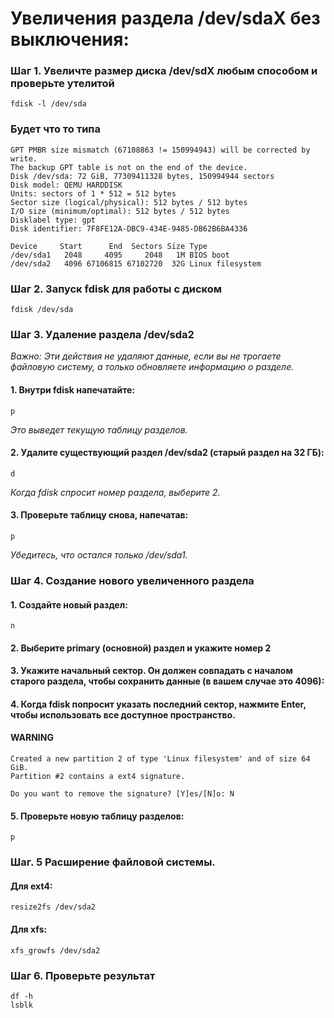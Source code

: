 # Увеличения раздела /dev/sdaX без выключения:

### Шаг 1. Увеличте размер диска /dev/sdX любым способом и проверьте утелитой
```
fdisk -l /dev/sda
```
### Будет что то типа
```
GPT PMBR size mismatch (67108863 != 150994943) will be corrected by write.
The backup GPT table is not on the end of the device.
Disk /dev/sda: 72 GiB, 77309411328 bytes, 150994944 sectors
Disk model: QEMU HARDDISK   
Units: sectors of 1 * 512 = 512 bytes
Sector size (logical/physical): 512 bytes / 512 bytes
I/O size (minimum/optimal): 512 bytes / 512 bytes
Disklabel type: gpt
Disk identifier: 7F8FE12A-DBC9-434E-9485-DB62B6BA4336

Device     Start      End  Sectors Size Type
/dev/sda1   2048     4095     2048   1M BIOS boot
/dev/sda2   4096 67106815 67102720  32G Linux filesystem
```
### Шаг 2. Запуск fdisk для работы с диском
```
fdisk /dev/sda
```
### Шаг 3. Удаление раздела /dev/sda2
*Важно: Эти действия не удаляют данные, если вы не трогаете файловую систему, а только обновляете информацию о разделе.*
#### 1. Внутри fdisk напечатайте:
```
p
```
*Это выведет текущую таблицу разделов.*
#### 2. Удалите существующий раздел /dev/sda2 (старый раздел на 32 ГБ):
```
d
```
*Когда fdisk спросит номер раздела, выберите 2.*
#### 3. Проверьте таблицу снова, напечатав:
```
p
```
*Убедитесь, что остался только /dev/sda1.*
### Шаг 4. Создание нового увеличенного раздела
#### 1. Создайте новый раздел:
```
n
```
#### 2. Выберите primary (основной) раздел и укажите номер 2
#### 3. Укажите начальный сектор. Он должен совпадать с началом старого раздела, чтобы сохранить данные (в вашем случае это 4096):
#### 4. Когда fdisk попросит указать последний сектор, нажмите Enter, чтобы использовать все доступное пространство.
#### WARNING
```
Created a new partition 2 of type 'Linux filesystem' and of size 64 GiB.
Partition #2 contains a ext4 signature.

Do you want to remove the signature? [Y]es/[N]o: N
```
#### 5. Проверьте новую таблицу разделов:
```
p
```
### Шаг. 5 Расширение файловой системы.
#### Для ext4:
```
resize2fs /dev/sda2
```
#### Для xfs:
```
xfs_growfs /dev/sda2
```
### Шаг 6. Проверьте результат
```
df -h
lsblk
```
